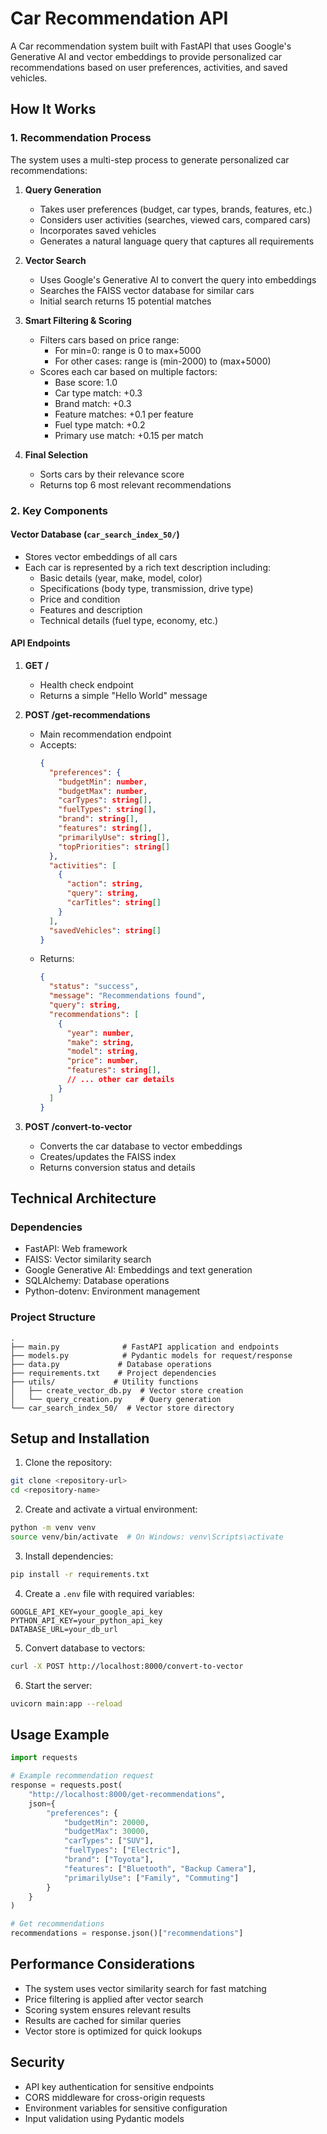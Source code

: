 # Car Recommendation API

A Car recommendation system built with FastAPI that uses Google's Generative AI and vector embeddings to provide personalized car recommendations based on user preferences, activities, and saved vehicles.

## How It Works

### 1. Recommendation Process

The system uses a multi-step process to generate personalized car recommendations:

1. **Query Generation**
   - Takes user preferences (budget, car types, brands, features, etc.)
   - Considers user activities (searches, viewed cars, compared cars)
   - Incorporates saved vehicles
   - Generates a natural language query that captures all requirements

2. **Vector Search**
   - Uses Google's Generative AI to convert the query into embeddings
   - Searches the FAISS vector database for similar cars
   - Initial search returns 15 potential matches

3. **Smart Filtering & Scoring**
   - Filters cars based on price range:
     - For min=0: range is 0 to max+5000
     - For other cases: range is (min-2000) to (max+5000)
   - Scores each car based on multiple factors:
     - Base score: 1.0
     - Car type match: +0.3
     - Brand match: +0.3
     - Feature matches: +0.1 per feature
     - Fuel type match: +0.2
     - Primary use match: +0.15 per match

4. **Final Selection**
   - Sorts cars by their relevance score
   - Returns top 6 most relevant recommendations

### 2. Key Components

#### Vector Database (`car_search_index_50/`)
- Stores vector embeddings of all cars
- Each car is represented by a rich text description including:
  - Basic details (year, make, model, color)
  - Specifications (body type, transmission, drive type)
  - Price and condition
  - Features and description
  - Technical details (fuel type, economy, etc.)

#### API Endpoints

1. **GET /**
   - Health check endpoint
   - Returns a simple "Hello World" message

2. **POST /get-recommendations**
   - Main recommendation endpoint
   - Accepts:
     ```json
     {
       "preferences": {
         "budgetMin": number,
         "budgetMax": number,
         "carTypes": string[],
         "fuelTypes": string[],
         "brand": string[],
         "features": string[],
         "primarilyUse": string[],
         "topPriorities": string[]
       },
       "activities": [
         {
           "action": string,
           "query": string,
           "carTitles": string[]
         }
       ],
       "savedVehicles": string[]
     }
     ```
   - Returns:
     ```json
     {
       "status": "success",
       "message": "Recommendations found",
       "query": string,
       "recommendations": [
         {
           "year": number,
           "make": string,
           "model": string,
           "price": number,
           "features": string[],
           // ... other car details
         }
       ]
     }
     ```

3. **POST /convert-to-vector**
   - Converts the car database to vector embeddings
   - Creates/updates the FAISS index
   - Returns conversion status and details

## Technical Architecture

### Dependencies
- FastAPI: Web framework
- FAISS: Vector similarity search
- Google Generative AI: Embeddings and text generation
- SQLAlchemy: Database operations
- Python-dotenv: Environment management

### Project Structure
```
.
├── main.py              # FastAPI application and endpoints
├── models.py            # Pydantic models for request/response
├── data.py             # Database operations
├── requirements.txt    # Project dependencies
├── utils/             # Utility functions
│   ├── create_vector_db.py  # Vector store creation
│   └── query_creation.py    # Query generation
└── car_search_index_50/  # Vector store directory
```

## Setup and Installation

1. Clone the repository:
```bash
git clone <repository-url>
cd <repository-name>
```

2. Create and activate a virtual environment:
```bash
python -m venv venv
source venv/bin/activate  # On Windows: venv\Scripts\activate
```

3. Install dependencies:
```bash
pip install -r requirements.txt
```

4. Create a `.env` file with required variables:
```
GOOGLE_API_KEY=your_google_api_key
PYTHON_API_KEY=your_python_api_key
DATABASE_URL=your_db_url
```

5. Convert database to vectors:
```bash
curl -X POST http://localhost:8000/convert-to-vector
```

6. Start the server:
```bash
uvicorn main:app --reload
```

## Usage Example

```python
import requests

# Example recommendation request
response = requests.post(
    "http://localhost:8000/get-recommendations",
    json={
        "preferences": {
            "budgetMin": 20000,
            "budgetMax": 30000,
            "carTypes": ["SUV"],
            "fuelTypes": ["Electric"],
            "brand": ["Toyota"],
            "features": ["Bluetooth", "Backup Camera"],
            "primarilyUse": ["Family", "Commuting"]
        }
    }
)

# Get recommendations
recommendations = response.json()["recommendations"]
```

## Performance Considerations

- The system uses vector similarity search for fast matching
- Price filtering is applied after vector search
- Scoring system ensures relevant results
- Results are cached for similar queries
- Vector store is optimized for quick lookups

## Security

- API key authentication for sensitive endpoints
- CORS middleware for cross-origin requests
- Environment variables for sensitive configuration
- Input validation using Pydantic models
